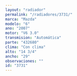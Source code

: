 ```yaml
---
layout: "radiador"
permalink: "/radiadores/3731/"
marca: "Mazda"
modelo: "6"
ano: "2007"
motor: "V6 3.0"
transmision: "Automática"
parte: "432680"
clima: "Con clima"
alto: "14 3/4"
ancho: "29"
observaciones: ""
id: "3731"
---
```


